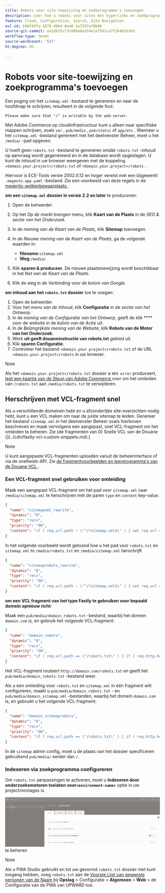 ```yaml
---
title: Robots voor site-toewijzing en zoekprogramma's toevoegen
description: Leer hoe u robots voor sites met hyperlinks en zoekprogramma's aan Adobe Commerce kunt toevoegen op cloudinfrastructuur.
feature: Cloud, Configuration, Search, Site Navigation
exl-id: b98f43fa-1878-466d-8ea0-1e7207af8b60
source-git-commit: ee1db75c73c086e0ea54e1a7591ca7f2b4d2b36d
workflow-type: tm+mt
source-wordcount: '517'
ht-degree: 0%

---
```


# Robots voor site-toewijzing en zoekprogramma&#39;s toevoegen

Een poging om het `sitemap.xml` -bestand te genereren en naar de hoofdmap te schrijven, resulteert in de volgende fout:

```terminal
Please make sure that "/" is writable by the web-server.
```

Met Adobe Commerce op cloudinfrastructuur kunt u alleen naar specifieke mappen schrijven, zoals `var` , `pub/media` , `pub/static` of `app/etc` . Wanneer u het `sitemap.xml` -bestand genereert met het deelvenster Beheer, moet u het `/media/` -pad opgeven.

U hoeft geen `robots.txt` -bestand te genereren omdat `robots.txt` -inhoud op aanvraag wordt gegenereerd en in de database wordt opgeslagen. U kunt de inhoud in uw browser weergeven met de koppeling `<domain.your.project>/robots.txt` of `<domain.your.project>/robots` .

Hiervoor is ECE-Tools versie 2002.0.12 en hoger vereist met een bijgewerkt `.magento.app.yaml` -bestand. Zie een voorbeeld van deze regels in de [ magento-wolkenbewaarplaats ](https://github.com/magento/magento-cloud/blob/master/.magento.app.yaml#L43-L49).

**om een `sitemap.xml` dossier in versie 2.2 en later** te produceren:

1. Open de beheerder.
1. Op het _Op de markt brengen_ menu, klik **Kaart van de Plaats** in de _SEO &amp; sectie van het Onderzoek_.
1. In de _mening van de Kaart van de Plaats_, klik **Sitemap** toevoegen.
1. In de _Nieuwe mening van de Kaart van de Plaats_, ga de volgende waarden in:

   - **filename**:`sitemap.xml`
   - **Weg**:`/media/`

1. Klik **sparen &amp; produceer**. De nieuwe plaatstoewijzing wordt beschikbaar in het _Net van de Kaart van de Plaats_.
1. Klik de weg in de _Verbinding voor de kolom van Google_.

**om inhoud aan het `robots.txt` dossier** toe te voegen:

1. Open de beheerder.
1. Voor het _menu van de Inhoud_, klik **Configuratie** in de _sectie van het Ontwerp_.
1. In de _mening van de Configuratie van het Ontwerp_, geeft de klik **** voor de website in de _kolom van de Actie_ uit.
1. In de _Belangrijkste mening van de Website_, klik **Robots van de Motor van het Onderzoek**.
1. Werk **uit geeft douaneinstructie van robots.txt** gebied uit.
1. Klik **sparen Configuratie**.
1. Controleer het bestand `<domain.your.project>/robots.txt` of de URL `<domain.your.project>/robots` in uw browser.

>[!NOTE]
>
>Als het `<domain.your.project>/robots.txt` dossier a `404 error` produceert, [ legt een kaartje van de Steun van Adobe Commerce ](https://experienceleague.adobe.com/docs/commerce-knowledge-base/kb/help-center-guide/magento-help-center-user-guide.html#submit-ticket) voor om het omleiden van `/robots.txt` aan `/media/robots.txt` te verwijderen.

## Herschrijven met VCL-fragment snel

Als u verschillende domeinen hebt en u afzonderlijke site-overzichten nodig hebt, kunt u een VCL maken om naar de juiste sitemap te leiden. Genereer het bestand `sitemap.xml` in het deelvenster Beheer zoals hierboven beschreven en maak vervolgens een aangepast, snel VCL-fragment om het omleiden te beheren. Zie {de fragmenten van 0} Snelle VCL van de Douane {](../cdn/fastly-vcl-custom-snippets.md).[

>[!NOTE]
>
> U kunt aangepaste VCL-fragmenten uploaden vanuit de beheerinterface of via de snelheids-API. Zie [ de fragmentvoorbeelden en leerprogramma&#39;s van de Douane VCL ](../cdn/fastly-vcl-custom-snippets.md#example-vcl-snippet-code).

### Een VCL-fragment snel gebruiken voor omleiding

Maak een aangepast VCL-fragment om het pad voor `sitemap.xml` naar `/media/sitemap.xml` te herschrijven met de paren `type` en `content` key-value.

```json
{
  "name": "sitemapxml_rewrite",
  "dynamic": "0",
  "type": "recv",
  "priority": "90",
  "content": "if ( req.url.path ~ \"^/?sitemap.xml$\" ) { set req.url = \"/media/sitemap.xml\"; }"
}
```

In het volgende voorbeeld wordt getoond hoe u het pad voor `robots.txt` en `sitemap.xml` to `/media/robots.txt` en `/media/sitemap.xml` herschrijft

```json
{
  "name": "sitemaprobots_rewrite",
  "dynamic": "0",
  "type": "recv",
  "priority": "90",
  "content": "if ( req.url.path ~ \"^/?sitemap.xml$\" ) { set req.url = \"/media/sitemap.xml\"; } else if (req.url.path ~ \"^/?robots.txt$\") { set req.url = \"/media/robots.txt\";}"
}
```

**om een VCL fragment van het type Fastly te gebruiken voor bepaald domein opnieuw richt**:

Maak een `pub/media/domain_robots.txt` -bestand, waarbij het domein `domain.com` is, en gebruik het volgende VCL-fragment:

```json
{
  "name": "domain_robots",
  "dynamic": "0",
  "type": "recv",
  "priority": "90",
  "content": "if ( req.url.path == \"/robots.txt\" ) { if ( req.http.host ~ \"(domain).com$\" ) { set req.url = \"/media/\" re.group.1 \"_robots.txt\"; }}"
}
```

Het VCL-fragment routeert `http://domain.com/robots.txt` en geeft het `pub/media/domain_robots.txt` -bestand weer.

Als u een omleiding voor `robots.txt` en `sitemap.xml` in één fragment wilt configureren, maakt u `pub/media/domain_robots.txt` - en `pub/media/domain_sitemap.xml` -bestanden, waarbij het domein `domain.com` is, en gebruikt u het volgende VCL-fragment:

```json
{
  "name": "domain_sitemaprobots",
  "dynamic": "0",
  "type": "recv",
  "priority": "90",
  "content": "if ( req.url.path == \"/robots.txt\" ) { if ( req.http.host ~ \"(domain).com$\" ) { set req.url = \"/media/\" re.group.1 \"_robots.txt\"; }} else if ( req.url.path == \"/sitemap.xml\" ) { if ( req.http.host ~ \"(domain).com$\" ) {  set req.url = \"/media/\" re.group.1 \"_sitemap.xml\"; }}"
}
```

In de `sitemap` admin config, moet u de plaats van het dossier specificeren gebruikend `pub/media/` eerder dan `/`.

### Indexeren via zoekprogramma configureren

Om `robots.txt` aanpassingen te activeren, moet u **Indexeren door onderzoeksmotoren toelaten voor`<environment-name>`** optie in uw projectmontages is.

![ Gebruik [!DNL Cloud Console] om milieu&#39;s ](../../assets/robots-indexing-by-search-engine.png) te beheren

>[!NOTE]
>
>Als u PWA Studio gebruikt en tot uw gevormd `robots.txt` dossier niet kunt toegang hebben, voeg `robots.txt` aan de [ Voorste Lijst van gewenste personen van de Naam ](https://github.com/magento/magento2-upward-connector#front-name-allowlist) bij **Opslag** > Configuratie > **Algemeen** > **Web** > de Configuratie van de PWA van UPWARD toe.
